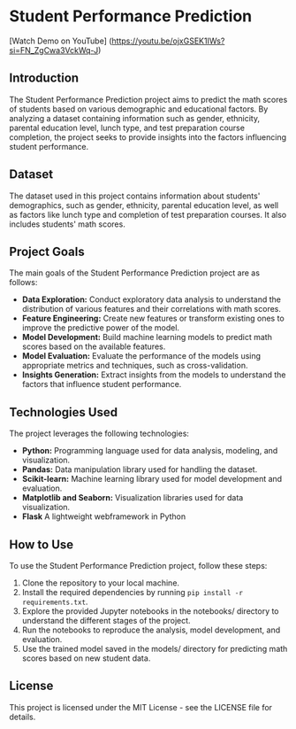 # Student Performance Prediction

[Watch Demo on YouTube] (https://youtu.be/ojxGSEK1IWs?si=FN_ZgCwa3VckWq-J)

## Introduction

The Student Performance Prediction project aims to predict the math scores of students based on various demographic and educational factors. By analyzing a dataset containing information such as gender, ethnicity, parental education level, lunch type, and test preparation course completion, the project seeks to provide insights into the factors influencing student performance.

## Dataset

The dataset used in this project contains information about students' demographics, such as gender, ethnicity, parental education level, as well as factors like lunch type and completion of test preparation courses. It also includes students' math scores.

## Project Goals

The main goals of the Student Performance Prediction project are as follows:

- **Data Exploration:** Conduct exploratory data analysis to understand the distribution of various features and their correlations with math scores.
- **Feature Engineering:** Create new features or transform existing ones to improve the predictive power of the model.
- **Model Development:** Build machine learning models to predict math scores based on the available features.
- **Model Evaluation:** Evaluate the performance of the models using appropriate metrics and techniques, such as cross-validation.
- **Insights Generation:** Extract insights from the models to understand the factors that influence student performance.

## Technologies Used

The project leverages the following technologies:

- **Python:** Programming language used for data analysis, modeling, and visualization.
- **Pandas:** Data manipulation library used for handling the dataset.
- **Scikit-learn:** Machine learning library used for model development and evaluation.
- **Matplotlib and Seaborn:** Visualization libraries used for data visualization.
- **Flask** A lightweight webframework in Python

## How to Use

To use the Student Performance Prediction project, follow these steps:

1. Clone the repository to your local machine.
2. Install the required dependencies by running `pip install -r requirements.txt`.
3. Explore the provided Jupyter notebooks in the notebooks/ directory to understand the different stages of the project.
4. Run the notebooks to reproduce the analysis, model development, and evaluation.
5. Use the trained model saved in the models/ directory for predicting math scores based on new student data.

## License

This project is licensed under the MIT License - see the LICENSE file for details.
